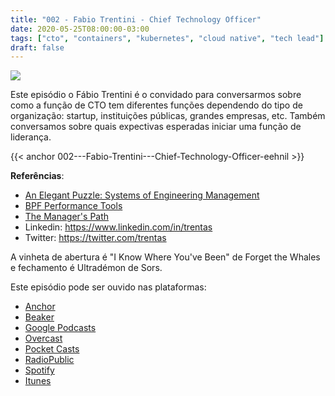 ```yaml
---
title: "002 - Fabio Trentini - Chief Technology Officer"
date: 2020-05-25T08:00:00-03:00
tags: ["cto", "containers", "kubernetes", "cloud native", "tech lead"]
draft: false
---
```

![](/images/pontocafe_002.png)

Este episódio o Fábio Trentini é o convidado para conversarmos sobre como a função de CTO tem diferentes funções dependendo do tipo de organização: startup, instituições públicas, grandes empresas, etc. Também conversamos sobre quais expectivas esperadas iniciar uma função de liderança.

{{< anchor 002---Fabio-Trentini---Chief-Technology-Officer-eehnil >}}

**Referências**:
- [An Elegant Puzzle: Systems of Engineering Management](https://www.amazon.com/Elegant-Puzzle-Systems-Engineering-Management/dp/1732265186)
- [BPF Performance Tools](https://www.amazon.com/Performance-Tools-Addison-Wesley-Professional-Computing/dp/0136554822)
- [The Manager's Path](https://www.amazon.com/Managers-Path-Leaders-Navigating-Growth/dp/1491973897)
- Linkedin: https://www.linkedin.com/in/trentas
- Twitter: https://twitter.com/trentas

A vinheta de abertura é "I Know Where You've Been" de Forget the Whales e fechamento é Ultradémon de Sors.

Este episódio pode ser ouvido nas plataformas:
* [Anchor](https://anchor.fm/pontocafe)
* [Beaker](https://www.breaker.audio/ponto-cafe)
* [Google Podcasts](https://www.google.com/podcasts?feed=aHR0cHM6Ly9hbmNob3IuZm0vcy81OWRkZTI0L3BvZGNhc3QvcnNz)
* [Overcast](https://overcast.fm/itunes1513597862/pontocaf-podcast-uma-conversa-sobre-tecnologias-e-as-coisas-que-est-o-em-volta)
* [Pocket Casts](https://pca.st/1cbp2reg)
* [RadioPublic](https://radiopublic.com/ponto-caf-G2pjqv)
* [Spotify](https://open.spotify.com/show/3HzpEbfhFBGPNba8PADIhP)
* [Itunes](https://podcasts.apple.com/us/podcast/pontocaf%C3%A9-podcast-%C3%A9-uma-conversa-sobre-tecnologias/id1513597862)